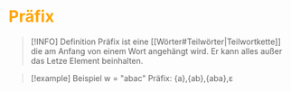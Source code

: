 # <font color = "orange">Präfix</font>
>[!INFO] Definition
>Präfix ist eine [[Wörter#Teilwörter|Teilwortkette]] die am Anfang von einem Wort angehängt wird. 
>Er kann alles außer das Letze Element beinhalten.

>[!example] Beispiel
>w = "abac"
>Präfix: {a},{ab},{aba},ε
